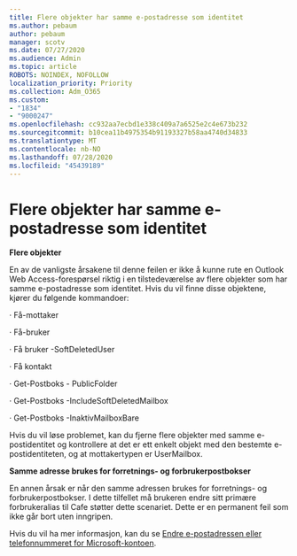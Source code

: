 ```yaml
---
title: Flere objekter har samme e-postadresse som identitet
ms.author: pebaum
author: pebaum
manager: scotv
ms.date: 07/27/2020
ms.audience: Admin
ms.topic: article
ROBOTS: NOINDEX, NOFOLLOW
localization_priority: Priority
ms.collection: Adm_O365
ms.custom:
- "1834"
- "9000247"
ms.openlocfilehash: cc932aa7ecbd1e338c409a7a6525e2c4e673b232
ms.sourcegitcommit: b10cea11b4975354b91193327b58aa4740d34833
ms.translationtype: MT
ms.contentlocale: nb-NO
ms.lasthandoff: 07/28/2020
ms.locfileid: "45439189"
---
```

# <a name="multiple-objects-have-the-same-email-address-as-identity"></a>Flere objekter har samme e-postadresse som identitet

**Flere objekter**

En av de vanligste årsakene til denne feilen er ikke å kunne rute en Outlook Web Access-forespørsel riktig i en tilstedeværelse av flere objekter som har samme e-postadresse som identitet. Hvis du vil finne disse objektene, kjører du følgende kommandoer:

· Få-mottaker<email address>

· Få-bruker<email address>

· Få bruker <email address> -SoftDeletedUser

· Få kontakt<email address>

· Get-Postboks <email address> - PublicFolder

· Get-Postboks <email address> -IncludeSoftDeletedMailbox

· Get-Postboks <email address> -InaktivMailboxBare

Hvis du vil løse problemet, kan du fjerne flere objekter med samme e-postidentitet og kontrollere at det er ett enkelt objekt med den bestemte e-postidentiteten, og at mottakertypen er UserMailbox.

**Samme adresse brukes for forretnings- og forbrukerpostbokser**

En annen årsak er når den samme adressen brukes for forretnings- og forbrukerpostbokser. I dette tilfellet må brukeren endre sitt primære forbrukeralias til Cafe støtter dette scenariet. Dette er en permanent feil som ikke går bort uten inngripen.

Hvis du vil ha mer informasjon, kan du se [Endre e-postadressen eller telefonnummeret for Microsoft-kontoen](https://support.microsoft.com/help/11545/microsoft-account-rename-your-personal-account).